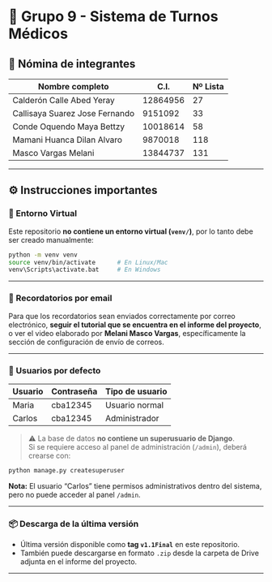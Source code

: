 # 🏥 Grupo 9 - Sistema de Turnos Médicos

## 👥 Nómina de integrantes

| Nombre completo                   | C.I.       | Nº Lista |
|----------------------------------|------------|----------|
| Calderón Calle Abed Yeray        | 12864956   | 27       |
| Callisaya Suarez Jose Fernando   | 9151092    | 33       |
| Conde Oquendo Maya Bettzy        | 10018614   | 58       |
| Mamani Huanca Dilan Alvaro       | 9870018    | 118      |
| Masco Vargas Melani              | 13844737   | 131      |

---

## ⚙️ Instrucciones importantes

### 🔹 Entorno Virtual
Este repositorio **no contiene un entorno virtual (`venv/`)**, por lo tanto debe ser creado manualmente:

```bash
python -m venv venv
source venv/bin/activate      # En Linux/Mac
venv\Scripts\activate.bat     # En Windows

```

---

### 📧 Recordatorios por email

Para que los recordatorios sean enviados correctamente por correo electrónico, **seguir el tutorial que se encuentra en el informe del proyecto**, o ver el video elaborado por **Melani Masco Vargas**, específicamente la sección de configuración de envío de correos.

---

### 🔐 Usuarios por defecto

| Usuario | Contraseña | Tipo de usuario  |
|---------|------------|------------------|
| Maria   | cba12345   | Usuario normal   |
| Carlos  | cba12345   | Administrador    |

> ⚠️ La base de datos **no contiene un superusuario de Django**.  
> Si se requiere acceso al panel de administración (`/admin`), deberá crearse con:

```bash
python manage.py createsuperuser
```

**Nota:** El usuario “Carlos” tiene permisos administrativos dentro del sistema, pero no puede acceder al panel `/admin`.

---

### 📦 Descarga de la última versión

- Última versión disponible como **tag `v1.1Final`** en este repositorio.
- También puede descargarse en formato `.zip` desde la carpeta de Drive adjunta en el informe del proyecto.

---
